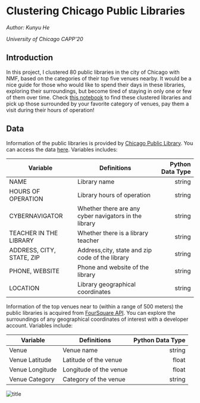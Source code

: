 # Clustering Chicago Public Libraries

*Author: Kunyu He*

*University of Chicago CAPP'20*

## Introduction

In this project, I clustered 80 public libraries in the city of Chicago with NMF, based on the categories of their top five venues nearby. It would be a nice guide for those who would like to spend their days in these libraries, exploring their surroundings, but become tired of staying in only one or few of them over time. Check [this notebook]() to find these clustered libraries and pick up those surrounded by your favorite category of venues, pay them a visit during their hours of operation!


## Data

Information of the public libraries is provided by [Chicago Public Library](https://www.chipublib.org/). You can access the data [here](https://data.cityofchicago.org/Education/Libraries-Locations-Hours-and-Contact-Information/x8fc-8rcq). Variables includes:

|Variable                       | Definitions                                           | Python Data Type |
|-------------------------------|-------------------------------------------------------|-----------------:|
| NAME                          | Library name                                          | string           |
| HOURS OF OPERATION            | Library hours of operation                            | string           |
| CYBERNAVIGATOR                | Whether there are any cyber navigators in the library | string           |
| TEACHER IN THE LIBRARY        | Whether there is a library teacher                    | string           |
| ADDRESS, CITY, STATE, ZIP     | Address,city, state and zip code of the library       | string           |
| PHONE, WEBSITE                | Phone and website of the library                      | string           |
| LOCATION                      | Library geographical coordinates                      | string   |

Information of the top venues near to (within a range of 500 meters) the public libraries is acquired from [FourSquare API](https://developer.foursquare.com/). You can explore the surroundings of any geographical coordinates of interest with a developer account. Variables include:

|Variable                       | Definitions                                           | Python Data Type |
|-------------------------------|-------------------------------------------------------|-----------------:|
| Venue                         | Venue name                                            | string           |
| Venue Latitude                | Latitude of the venue                                 | float            |
| Venue Longitude               | Longitude of the venue                                | float            |
| Venue Category                | Category of the venue                                 | string           |

![title](https://www.dropbox.com/s/kbnemvklchb5o9s/folium_map.png?dl=0)
